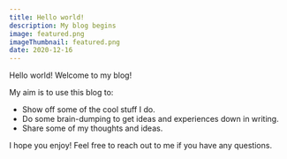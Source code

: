 ```yaml
---
title: Hello world!
description: My blog begins
image: featured.png
imageThumbnail: featured.png
date: 2020-12-16
---
```


Hello world! Welcome to my blog!

My aim is to use this blog to:

* Show off some of the cool stuff I do.
* Do some brain-dumping to get ideas and experiences down in writing.
* Share some of my thoughts and ideas.

I hope you enjoy! Feel free to reach out to me if you have any questions.